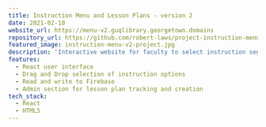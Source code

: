 ```yaml
---
title: Instruction Menu and Lesson Plans - version 2
date: 2021-02-10
website_url: https://menu-v2.guqlibrary.georgetown.domains
repository_url: https://github.com/robert-laws/project-instruction-menu-v2
featured_image: instruction-menu-v2-project.jpg
description: 'Interactive website for faculty to select instruction segments and build a class and to automate the creations of lesson plans'
features:
  - React user interface
  - Drag and Drop selection of instruction options
  - Read and write to Firebase
  - Admin section for lesson plan tracking and creation
tech_stack:
  - React
  - HTML5
---
```

